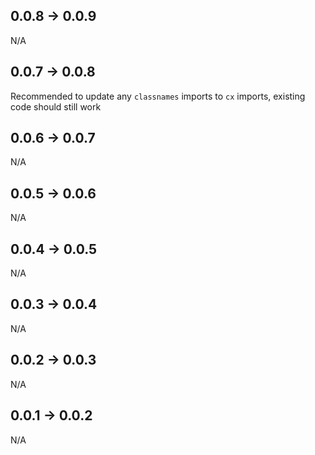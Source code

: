 ## 0.0.8 -> 0.0.9

N/A

## 0.0.7 -> 0.0.8

Recommended to update any `classnames` imports to `cx` imports, existing code
should still work

## 0.0.6 -> 0.0.7

N/A

## 0.0.5 -> 0.0.6

N/A

## 0.0.4 -> 0.0.5

N/A

## 0.0.3 -> 0.0.4

N/A

## 0.0.2 -> 0.0.3

N/A

## 0.0.1 -> 0.0.2

N/A
